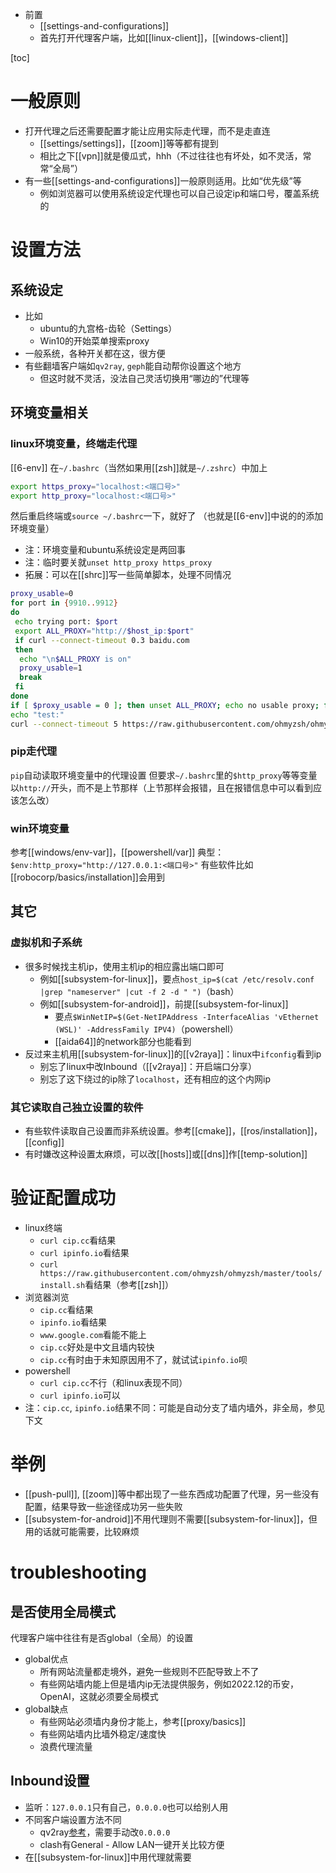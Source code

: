 - 前置
  - [[settings-and-configurations]]
  - 首先打开代理客户端，比如[[linux-client]]，[[windows-client]]

[toc]
# 一般原则
- 打开代理之后还需要配置才能让应用实际走代理，而不是走直连
  - [[settings/settings]]，[[zoom]]等等都有提到
  - 相比之下[[vpn]]就是傻瓜式，hhh（不过往往也有坏处，如不灵活，常常“全局”）
- 有一些[[settings-and-configurations]]一般原则适用。比如“优先级”等
  - 例如浏览器可以使用系统设定代理也可以自己设定ip和端口号，覆盖系统的
# 设置方法
## 系统设定
- 比如
  - ubuntu的九宫格-齿轮（Settings）
  - Win10的开始菜单搜索proxy
- 一般系统，各种开关都在这，很方便
- 有些翻墙客户端如`qv2ray`, `geph`能自动帮你设置这个地方
  - 但这时就不灵活，没法自己灵活切换用“哪边的”代理等
## 环境变量相关
### linux环境变量，终端走代理
[[6-env]]
在`~/.bashrc`（当然如果用[[zsh]]就是`~/.zshrc`）中加上
```sh
export https_proxy="localhost:<端口号>"
export http_proxy="localhost:<端口号>"
```
然后重启终端或`source ~/.bashrc`一下，就好了
（也就是[[6-env]]中说的的添加环境变量）
- 注：环境变量和ubuntu系统设定是两回事
- 注：临时要关就`unset http_proxy https_proxy`
- 拓展：可以在[[shrc]]写一些简单脚本，处理不同情况
```sh
proxy_usable=0
for port in {9910..9912}
do
 echo trying port: $port
 export ALL_PROXY="http://$host_ip:$port"
 if curl --connect-timeout 0.3 baidu.com
 then
  echo "\n$ALL_PROXY is on"
  proxy_usable=1
  break
 fi
done
if [ $proxy_usable = 0 ]; then unset ALL_PROXY; echo no usable proxy; fi
echo "test:"
curl --connect-timeout 5 https://raw.githubusercontent.com/ohmyzsh/ohmyzsh/master/tools/install.sh | grep oh-my-zsh
```
### pip走代理
`pip`自动读取环境变量中的代理设置
但要求`~/.bashrc`里的`$http_proxy`等等变量以`http://`开头，而不是上节那样（上节那样会报错，且在报错信息中可以看到应该怎么改）
### win环境变量
参考[[windows/env-var]]，[[powershell/var]]
典型：`$env:http_proxy="http://127.0.0.1:<端口号>"`
有些软件比如[[robocorp/basics/installation]]会用到
## 其它
### 虚拟机和子系统
- 很多时候找主机ip，使用主机ip的相应露出端口即可
  - 例如[[subsystem-for-linux]]，要点`host_ip=$(cat /etc/resolv.conf |grep "nameserver" |cut -f 2 -d " ")`（bash）
  - 例如[[subsystem-for-android]]，前提[[subsystem-for-linux]]
    - 要点`$WinNetIP=$(Get-NetIPAddress -InterfaceAlias 'vEthernet (WSL)' -AddressFamily IPV4)`（powershell）
    - [[aida64]]的network部分也能看到
- 反过来主机用[[subsystem-for-linux]]的[[v2raya]]：linux中`ifconfig`看到ip
  - 别忘了linux中改Inbound（[[v2raya]]：开启端口分享）
  - 别忘了这下绕过的ip除了`localhost`，还有相应的这个内网ip
### 其它读取自己独立设置的软件
- 有些软件读取自己设置而非系统设置。参考[[cmake]]，[[ros/installation]]，[[config]]
- 有时嫌改这种设置太麻烦，可以改[[hosts]]或[[dns]]作[[temp-solution]]
# 验证配置成功
- linux终端
  - `curl cip.cc`看结果
  - `curl ipinfo.io`看结果
  - `curl https://raw.githubusercontent.com/ohmyzsh/ohmyzsh/master/tools/install.sh`看结果（参考[[zsh]]）
- 浏览器浏览
  - `cip.cc`看结果
  - `ipinfo.io`看结果
  - `www.google.com`看能不能上
  - `cip.cc`好处是中文且墙内较快
  - `cip.cc`有时由于未知原因用不了，就试试`ipinfo.io`呗
- powershell
  - `curl cip.cc`不行（和linux表现不同）
  - `curl ipinfo.io`可以
- 注：`cip.cc`, `ipinfo.io`结果不同：可能是自动分支了墙内墙外，非全局，参见下文
# 举例
- [[push-pull]], [[zoom]]等中都出现了一些东西成功配置了代理，另一些没有配置，结果导致一些途径成功另一些失败
- [[subsystem-for-android]]不用代理则不需要[[subsystem-for-linux]]，但用的话就可能需要，比较麻烦
# troubleshooting
## 是否使用全局模式
代理客户端中往往有是否global（全局）的设置
- global优点
  - 所有网站流量都走境外，避免一些规则不匹配导致上不了
  - 有些网站墙内能上但是墙内ip无法提供服务，例如2022.12的币安，OpenAI，这就必须要全局模式
- global缺点
  - 有些网站必须墙内身份才能上，参考[[proxy/basics]]
  - 有些网站墙内比墙外稳定/速度快
  - 浪费代理流量
## Inbound设置
- 监听：`127.0.0.1`只有自己，`0.0.0.0`也可以给别人用
- 不同客户端设置方法不同
  - qv2ray[参考](https://github.com/qv2ray/qv2ray/issues/414)，需要手动改`0.0.0.0`
  - clash有General - Allow LAN一键开关比较方便
- 在[[subsystem-for-linux]]中用代理就需要
